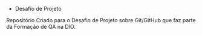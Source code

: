 * Desafio de Projeto

Repositório Criado para o Desafio de Projeto sobre Git/GitHub que faz parte da Formação de QA na DIO.
